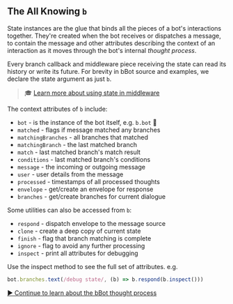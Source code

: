 ## The All Knowing `b`

State instances are the glue that binds all the pieces of a bot's interactions
together. They're created when the bot receives or dispatches a message,
to contain the message and other attributes describing the context of an
interaction as it moves through the bot's internal _thought process_.

Every branch callback and middleware piece receiving the state can read its
history or write its future. For brevity in bBot source and examples, we declare
the state argument as just `b`.

> 🎓 [Learn more about using state in middleware](/guides/middleware)

The context attributes of `b` include:

- `bot` - is the instance of the bot itself, e.g. `b.bot` 🤔
- `matched` - flags if message matched any branches
- `matchingBranches` - all branches that matched
- `matchingBranch` - the last matched branch
- `match` - last matched branch's match result
- `conditions` - last matched branch's conditions
- `message` - the incoming or outgoing message
- `user` - user details from the message
- `processed` - timestamps of all processed thoughts
- `envelope` - get/create an envelope for response
- `branches` - get/create branches for current dialogue

Some utilities can also be accessed from `b`:

- `respond` - dispatch envelope to the message source
- `clone` - create a deep copy of current state
- `finish` - flag that branch matching is complete
- `ignore` - flag to avoid any further processing
- `inspect` - print all attributes for debugging

Use the inspect method to see the full set of attributes. e.g.

```js
bot.branches.text(/debug state/, (b) => b.respond(b.inspect()))
```

<a class="btn btn-primary" href="/guides/thought-process">
  ▶️ Continue to learn about the bBot thought process
</a>
